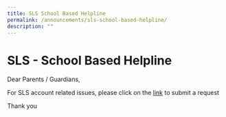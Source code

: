 ```yaml
---
title: SLS School Based Helpline
permalink: /announcements/sls-school-based-helpline/
description: ""
---
```

# **SLS - School Based Helpline**

Dear Parents / Guardians,

For SLS account related issues, please click on the [link](https://go.gov.sg/egpsslshelp) to submit a request

Thank you